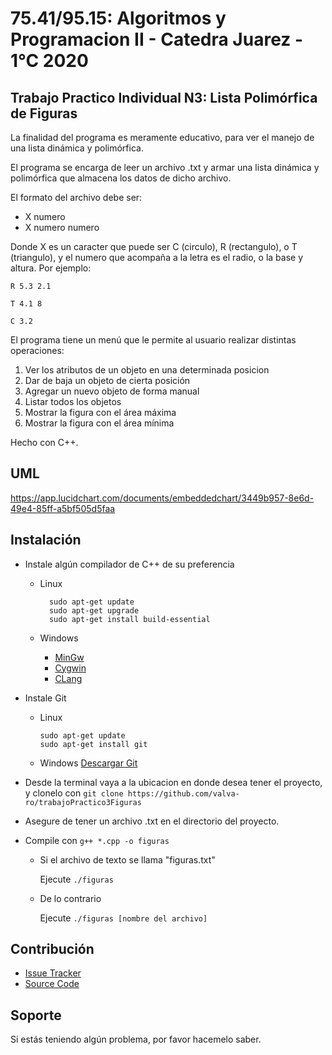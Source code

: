 75.41/95.15: Algoritmos y Programacion II - Catedra Juarez - 1°C 2020
================
Trabajo Practico Individual N3: Lista Polimórfica de Figuras
------------
La finalidad del programa es meramente educativo, para ver el manejo de una lista dinámica y polimórfica.
 
El programa se encarga de leer un archivo .txt y armar una lista dinámica y polimórfica que almacena los datos de dicho 
archivo.

El formato del archivo debe ser:

   * X numero
   * X numero numero
    
Donde X es un caracter que puede ser C (circulo), R (rectangulo), o T (triangulo), y el numero que acompaña a la letra 
es el radio, o la base y altura.
Por ejemplo:

    R 5.3 2.1
 
    T 4.1 8
 
    C 3.2
    
El programa tiene un menú que le permite al usuario realizar distintas operaciones:
   1. Ver los atributos de un objeto en una determinada posicion
   2. Dar de baja un objeto de cierta posición
   3. Agregar un nuevo objeto de forma manual
   4. Listar todos los objetos
   5. Mostrar la figura con el área máxima
   6. Mostrar la figura con el área mínima

Hecho con C++.


UML
------------
https://app.lucidchart.com/documents/embeddedchart/3449b957-8e6d-49e4-85ff-a5bf505d5faa

Instalación
------------

- Instale algún compilador de C++ de su preferencia
    - Linux 
    
            sudo apt-get update
            sudo apt-get upgrade
            sudo apt-get install build-essential
            
    - Windows 
        - [MinGw](https://osdn.net/projects/mingw/releases/) 
        - [Cygwin](https://sourceware.org/cygwin/)
        - [CLang](https://releases.llvm.org/download.html)
        
- Instale Git
	- Linux 
	
	      sudo apt-get update
		  sudo apt-get install git
		    
	- Windows [Descargar Git](https://git-scm.com/downloads)

- Desde la terminal vaya a la ubicacion en donde desea tener el proyecto, y clonelo con `git clone https://github.com/valva-ro/trabajoPractico3Figuras` 
- Asegure de tener un archivo .txt en el directorio del proyecto.
- Compile con `g++ *.cpp -o figuras`
   
    - Si el archivo de texto se llama "figuras.txt" 
    
        Ejecute `./figuras`
    
    - De lo contrario
    
        Ejecute `./figuras [nombre del archivo]`

Contribución
----------

- [Issue Tracker](https://github.com/valva-ro/trabajoPractico3Figuras/issues)
- [Source Code](https://github.com/valva-ro/trabajoPractico3Figuras)


Soporte
-------

Si estás teniendo algún problema, por favor hacemelo saber.
